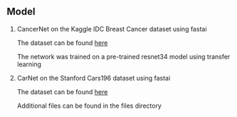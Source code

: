 ## Model
1.  CancerNet on the Kaggle IDC Breast Cancer dataset using fastai 

    The dataset can be found [here](https://www.kaggle.com/paultimothymooney/breast-histopathology-images)

    The network was trained on a pre-trained resnet34 model using transfer learning

2. CarNet on the Stanford Cars196 dataset using fastai

    The dataset can be found [here](https://www.kaggle.com/jessicali9530/stanford-cars-dataset)

    Additional files can be found in the files directory

<!-- ## Deployment

The model has been deployed as a Flask [webapp]() on Heroku -->
